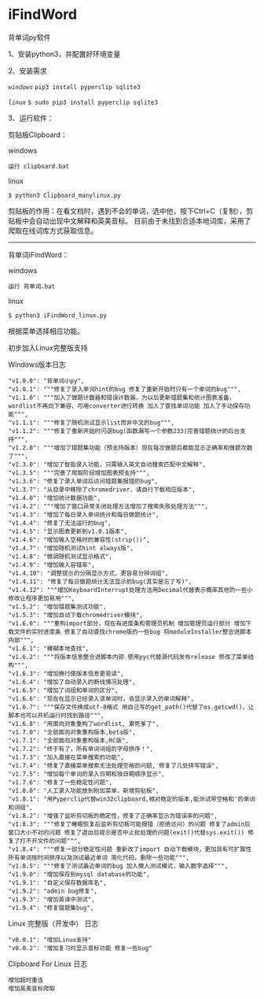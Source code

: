﻿# iFindWord
背单词py软件

1、安装python3，并配置好环境变量

2、安装需求

<i>`windows`</i>
`pip3 install pyperclip sqlite3`

<i>`linux`</i>
`$ sudo pip3 install pyperclip sqlite3`


3、运行软件：

剪贴板Clipboard：
    
windows

    运行 clipboard.bat
    
linux

    $ python3 Clipboard_manylinux.py
    
剪贴板的作用：在看文档时，遇到不会的单词，选中他，按下Ctrl+C（复制），剪贴板中会自动出现中文解释和英美音标。
目前由于未找到合适本地词库，采用了爬取在线词库方式获取信息。

---
    
背单词iFindWord：
    
windows

    运行 背单词.bat
    
linux

    $ python3 iFindWord_linux.py
    
根据菜单选择相应功能。




<p> 初步加入Linux完整版支持

<p> Windows版本日志 </p>

    "v1.0.0": "背单词小py",
    "v1.0.1": """修复了录入单词hint的bug 修复了重新开始时只有一个单词的bug""",
    "v1.1.0": """加入了做题计数器和错误计数器，为以后更新错题集和统计图表准备，wordlist不再向下兼容，可用converter进行转换 加入了查找单词功能 加入了手动保存功能""",
    "v1.1.1": """修复了随机测试显示list而非中文的bug""",
    "v1.1.2": """修复了重新开始时闪退bug(函数漏写一个参数233)完善错题统计的后台支持""",
    "v1.2.0": """增加了错题集功能（预支持版本）现在每次做题后都能显示正确率和做题次数了""",
    "v1.3.0": "增加了智能录入功能，只需输入英文自动搜索匹配中文解释",
    "v1.3.5": """完善了爬取阶段增加图表预支持""",
    "v1.3.6": "修复了录入单词后访问错题集报错的bug",
    "v1.3.7": "从目录中移除了chromedriver，请自行下载相应版本",
    "v1.4.0": "增加统计数据功能",
    "v1.4.2": """增加了窗口异常关闭处理方法增加了搜索失败处理方法""",
    "v1.4.3": "增加了每日录入单词统计和每日做题统计",
    "v1.4.4": "修复了无法运行的bug",
    "v1.4.5": "显示图表更新到v1.0.1版本",
    "v1.4.6": "增加输入空格时的兼容性(strip())",
    "v1.4.7": "增加随机测试hint always版",
    "v1.4.8": "微调随机测试显示格式",
    "v1.4.9": "增加输入容错率",
    "v1.4.10": "调整提示的分隔显示方式，更容易分辨词组",
    "v1.4.11": "修复了每日做题统计无法显示的bug(其实是忘了写)",
    "v1.4.12": """增加KeyboardInterrupt处理方法用Decimal代替表示概率其他的一些小修改让程序更加易用""",
    "v1.5.2": "增加错题集测试功能",
    "v1.5.3": "增加自动下载chromedriver模块",
    "v1.6.0": """重构import部分，现在有进度条和管理员机制 增加管理员运行部分 增加下载文件的实时进度条 修复了自动查找chrome版的一些bug 将moduleInstaller整合进脚本内部""",
    "v1.6.1": "模糊本地查找",
    "v1.6.2": """将版本信息整合进脚本内部 使用pyc代替源代码发布release 修改了菜单结构""",
    "v1.6.3": "增加换行使版本信息更易读",
    "v1.6.4": "增加了自动录入的断线情况处理",
    "v1.6.5": "增加了词组和单词的区分",
    "v1.6.6": "现在在显示已经录入该单词时，会显示录入的单词解释",
    "v1.6.7": """保存文件换成utf-8格式 用自己写的get_path()代替了os.getcwd()，让脚本也可以开机运行时找到路径""",
    "v1.6.8": "用面向对象重构了wordlist, 累死爹了",
    "v1.7.0": "全部面向对象重构版本,beta版",
    "v1.7.1": "全部面向对象重构版本,RC版",
    "v1.7.2": "终于有了，所有单词词组的字母排序！",
    "v1.7.3": "加入直接在菜单搜索的功能",
    "v1.7.4": "修复了直接菜单搜索无法处理空格的问题, 修复了几处拼写错误",
    "v1.7.5": "增加每个单词的录入日期和按日期顺序显示",
    "v1.7.6": "修复了一些稳定性问题",
    "v1.8.0": "人工录入功能放到附加菜单，新增剪贴板",
    "v1.8.1": "用Pyperclip代替win32clipboard,相对稳定的版本,能测试带空格和'的单词和词组",
    "v1.8.2": "增强了监听剪切板的稳定性，修复了正确率显示为错误率的问题",
    "v1.8.3": """修复了睡眠恢复后监听剪切板可能报错（拒绝访问）的问题 修复了admin后窗口大小不对的问题 修复了退出后提示是否中止批处理的问题(exit()代替sys.exit()) 修复了打不开文件的问题""",
    "v1.8.4": """修复一部分稳定性问题 重新改了import 自动下载模块，更加具有可扩展性 所有单词按时间排序以及测试最近单词 简化代码，删除一些功能""",
    "v1.8.5": """修复了测试最近单词的bug 加入懒人测试模式，输入数字选择""",
    "v1.9.0": "增加保存到mysql database的功能",
    "v1.9.1": "自定义保存数据库名",
    "v1.9.2": "admin bug修复",
    "v1.9.3": "增加英译中测试",
    "v1.9.4": "修复错题集bug",
    
<p> Linux 完整版（开发中） 日志</p>

    "v0.0.1": "增加Linux支持"
    "v0.0.2": "增加复习时显示音标功能 修复一些bug"
    
<p> Clipboard For Linux 日志</p>
    
    增加超时重连
    增加英美音标爬取
    